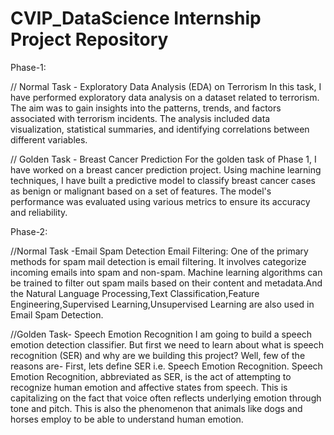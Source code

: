 # CVIP_DataScience Internship Project Repository
Phase-1:

// Normal Task - Exploratory Data Analysis (EDA) on Terrorism
In this task, I have performed exploratory data analysis on a dataset related to terrorism. The aim was to gain insights into the patterns, trends, and factors associated with terrorism incidents. The analysis included data visualization, statistical summaries, and identifying correlations between different variables.

// Golden Task - Breast Cancer Prediction
For the golden task of Phase 1, I have worked on a breast cancer prediction project. Using machine learning techniques, I  have built a predictive model to classify breast cancer cases as benign or malignant based on a set of features. The model's performance was evaluated using various metrics to ensure its accuracy and reliability.

Phase-2:

//Normal Task -Email Spam Detection
Email Filtering: One of the primary methods for spam mail detection is email filtering. It involves categorize incoming emails into spam and non-spam. Machine learning algorithms can be trained to filter out spam mails based on their content and metadata.And the Natural Language Processing,Text Classification,Feature Engineering,Supervised Learning,Unsupervised Learning are also used in Email Spam Detection.

//Golden Task- Speech Emotion Recognition
I am going to build a speech emotion detection classifier.
But first we need to learn about what is speech recognition (SER) and why are we building this project? Well, few of the reasons are-
First, lets define SER i.e. Speech Emotion Recognition.
Speech Emotion Recognition, abbreviated as SER, is the act of attempting to recognize human emotion and affective states from speech. This is capitalizing on the fact that voice often reflects underlying emotion through tone and pitch. This is also the phenomenon that animals like dogs and horses employ to be able to understand human emotion.
